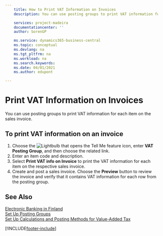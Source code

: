 ```yaml
---
    title: How to Print VAT Information on Invoices
    description: You can use posting groups to print VAT information for each item on the sales invoice.

    services: project-madeira 
    documentationcenter: ''
    author: SorenGP

    ms.service: dynamics365-business-central
    ms.topic: conceptual
    ms.devlang: na
    ms.tgt_pltfrm: na
    ms.workload: na
    ms.search.keywords:
    ms.date: 04/01/2021
    ms.author: edupont

---
```

# Print VAT Information on Invoices
You can use posting groups to print VAT information for each item on the sales invoice.  

## To print VAT information on an invoice  

1.  Choose the ![Lightbulb that opens the Tell Me feature](../../media/ui-search/search_small.png "Tell me what you want to do") icon, enter **VAT Posting Group**, and then choose the related link.  
2.  Enter an item code and description.  
3.  Select **Print VAT info on Invoice** to print the VAT information for each item on the respective sales invoice.  
4.  Create and post a sales invoice. Choose the **Preview** button to review the invoice and verify that it contains VAT information for each row from the posting group.  

## See Also

[Electronic Banking in Finland](electronic-banking-in-finland.md)  
[Set Up Posting Groups](../../finance-posting-groups.md)  
[Set Up Calculations and Posting Methods for Value-Added Tax](../../finance-setup-vat.md)  

[!INCLUDE[footer-include](../../includes/footer-banner.md)]
